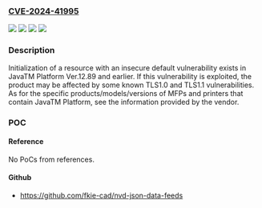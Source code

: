 ### [CVE-2024-41995](https://cve.mitre.org/cgi-bin/cvename.cgi?name=CVE-2024-41995)
![](https://img.shields.io/static/v1?label=Product&message=JavaTM%20Platform&color=blue)
![](https://img.shields.io/static/v1?label=Version&message=0%20&color=brightgreen)
![](https://img.shields.io/static/v1?label=Version&message=Ver.12.89%20and%20earlier%20&color=brightgreen)
![](https://img.shields.io/static/v1?label=Vulnerability&message=Initialization%20of%20a%20Resource%20with%20an%20Insecure%20Default&color=brightgreen)

### Description

Initialization of a resource with an insecure default vulnerability exists in JavaTM Platform Ver.12.89 and earlier. If this vulnerability is exploited, the product may be affected by some known TLS1.0 and TLS1.1 vulnerabilities. As for the specific products/models/versions of MFPs and printers that contain JavaTM Platform, see the information provided by the vendor.

### POC

#### Reference
No PoCs from references.

#### Github
- https://github.com/fkie-cad/nvd-json-data-feeds

